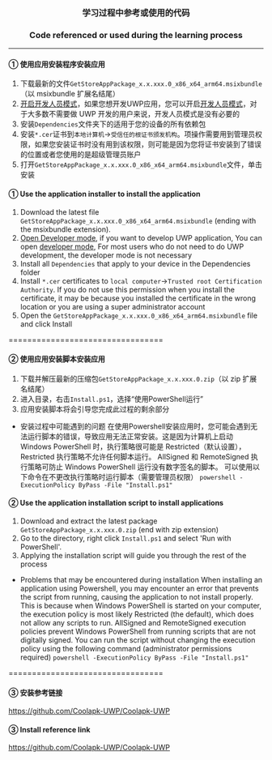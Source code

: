 ### <p align="center">学习过程中参考或使用的代码</p>
### <p align="center">Code referenced or used during the learning process</p>

------

#### ① 使用应用安装程序安装应用
1. 下载最新的文件`GetStoreAppPackage_x.x.xxx.0_x86_x64_arm64.msixbundle`（以 msixbundle 扩展名结尾）
2. [开启开发人员模式](https://learn.microsoft.com/zh-cn/windows/application-management/sideload-apps-in-windows)，如果您想开发UWP应用，您可以开启[开发人员模式](https://docs.microsoft.com/zh-cn/windows/uwp/get-started/enable-your-device-for-development)，对于大多数不需要做 UWP 开发的用户来说，开发人员模式是没有必要的
3. 安装`Dependencies`文件夹下的适用于您的设备的所有依赖包
4. 安装`*.cer`证书到`本地计算机`→`受信任的根证书颁发机构`。项操作需要用到管理员权限，如果您安装证书时没有用到该权限，则可能是因为您将证书安装到了错误的位置或者您使用的是超级管理员账户
5. 打开`GetStoreAppPackage_x.x.xxx.0_x86_x64_arm64.msixbundle`文件，单击安装

#### ① Use the application installer to install the application
1. Download the latest file `GetStoreAppPackage_x.x.xxx.0_x86_x64_arm64.msixbundle` (ending with the msixbundle extension).
2. [Open Developer mode](https://learn.microsoft.com/zh-cn/windows/application-management/sideload-apps-in-windows), if you want to develop UWP application, You can open [developer mode](https://docs.microsoft.com/zh-cn/windows/uwp/get-started/enable-your-device-for-development), For most users who do not need to do UWP development, the developer mode is not necessary
3. Install all `Dependencies` that apply to your device in the Dependencies folder
4. Install `*.cer` certificates to `local computer`→`Trusted root Certification Authority`. If you do not use this permission when you install the certificate, it may be because you installed the certificate in the wrong location or you are using a super administrator account
5. Open the `GetStoreAppPackage_x.x.xxx.0_x86_x64_arm64.msixbundle` file and click Install

=================================

#### ② 使用应用安装脚本安装应用
1. 下载并解压最新的压缩包`GetStoreAppPackage_x.x.xxx.0.zip`（以 zip 扩展名结尾）
2. 进入目录，右击`Install.ps1`，选择“使用PowerShell运行”
3. 应用安装脚本将会引导您完成此过程的剩余部分

- 安装过程中可能遇到的问题
在使用Powershell安装应用时，您可能会遇到无法运行脚本的错误，导致应用无法正常安装。这是因为计算机上启动 Windows PowerShell 时，执行策略很可能是 Restricted（默认设置），Restricted 执行策略不允许任何脚本运行。
AllSigned 和 RemoteSigned 执行策略可防止 Windows PowerShell 运行没有数字签名的脚本。
可以使用以下命令在不更改执行策略时运行脚本（需要管理员权限）
`powershell -ExecutionPolicy ByPass -File "Install.ps1"`

#### ② Use the application installation script to install applications
1. Download and extract the latest package `GetStoreAppPackage_x.x.xxx.0.zip` (end with zip extension)
2. Go to the directory, right click `Install.ps1` and select 'Run with PowerShell'.
3. Applying the installation script will guide you through the rest of the process

- Problems that may be encountered during installation
When installing an application using Powershell, you may encounter an error that prevents the script from running, causing the application to not install properly. This is because when Windows PowerShell is started on your computer, the execution policy is most likely Restricted (the default), which does not allow any scripts to run.
AllSigned and RemoteSigned execution policies prevent Windows PowerShell from running scripts that are not digitally signed.
You can run the script without changing the execution policy using the following command (administrator permissions required)
`powershell -ExecutionPolicy ByPass -File "Install.ps1"`

=================================

#### ③ 安装参考链接
https://github.com/Coolapk-UWP/Coolapk-UWP

#### ③ Install reference link
https://github.com/Coolapk-UWP/Coolapk-UWP
